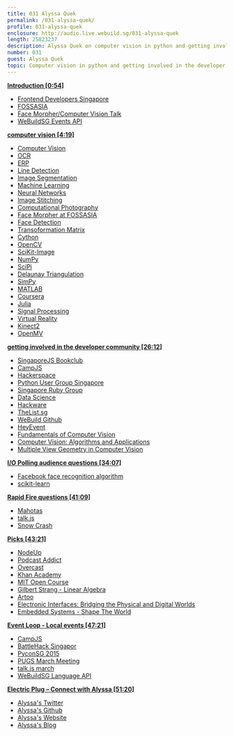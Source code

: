 ```yaml
---
title: 031 Alyssa Quek
permalink: /031-alyssa-quek/
profile: 031-alyssa-quek
enclosure: http://audio.live.webuild.sg/031-alyssa-quek
length: 25823237
description: Alyssa Quek on computer vision in python and getting involved in the developer community.
number: 031
guest: Alyssa Quek
topic: Computer vision in python and getting involved in the developer community
---
```


**[Introduction [0:54]](#t=0:54)**

- [Frontend Developers Singapore](http://feds.strikingly.com/)
- [FOSSASIA](http://fossasia.org/)
- [Face Morpher/Computer Vision Talk](https://www.youtube.com/watch?v=pjA7c2N5w8g)
- [WeBuildSG Events API](https://webuild.sg/api/v1/events)

**[computer vision [4:19]](#t=4:19)**

- [Computer Vision](http://en.wikipedia.org/wiki/Computer_vision)
- [OCR](http://en.wikipedia.org/wiki/Optical_character_recognition)
- [ERP](http://en.wikipedia.org/wiki/Electronic_Road_Pricing)
- [Line Detection](http://homepages.inf.ed.ac.uk/rbf/HIPR2/linedet.htm)
- [Image Segmentation](http://en.wikipedia.org/wiki/Image_segmentation)
- [Machine Learning](http://en.wikipedia.org/wiki/Machine_learning)
- [Neural Networks](http://en.wikipedia.org/wiki/Artificial_neural_network)
- [Image Stitching](http://en.wikipedia.org/wiki/Image_stitching)
- [Computational Photography](http://en.wikipedia.org/wiki/Computational_photography)
- [Face Morpher at FOSSASIA](http://alyssaq.github.io/face_morpher_slides/assets/player/KeynoteDHTMLPlayer.html)
- [Face Detection](http://en.wikipedia.org/wiki/Face_detection)
- [Transoformation Matrix](http://en.wikipedia.org/wiki/Transformation_matrix)
- [Cython](http://cython.org/)
- [OpenCV](http://opencv.org/)
- [SciKit-Image](http://scikit-image.org/)
- [NumPy](http://www.numpy.org/)
- [SciPi](http://www.scipy.org/)
- [Delaunay Triangulation](http://en.wikipedia.org/wiki/Delaunay_triangulation)
- [SimPy](https://simpy.readthedocs.org/en/latest/)
- [MATLAB](http://www.mathworks.com/products/matlab/)
- [Coursera](http://coursera.com/)
- [Julia](http://julialang.org/)
- [Signal Processing](http://en.wikipedia.org/wiki/Signal_processing)
- [Virtual Reality](http://en.wikipedia.org/wiki/Virtual_reality)
- [Kinect2](http://www.microsoft.com/en-us/kinectforwindows/develop/)
- [OpenMV](https://www.kickstarter.com/projects/botthoughts/openmv-cam-embedded-machine-vision)

**[getting involved in the developer community [26:12]](#t=26:12)**

- [SingaporeJS Bookclub](http://www.meetup.com/Singapore-JS/)
- [CampJS](http://campjs.com/)
- [Hackerspace](http://hackerspace.sg/)
- [Python User Group Singapore](http://pugs.org.sg/)
- [Singapore Ruby Group](http://www.meetup.com/Singapore-Ruby-Group/)
- [Data Science](http://www.meetup.com/DataScience-SG-Singapore/)
- [Hackware](http://www.meetup.com/Hackware/)
- [TheList.sg](http://thelist.sg/)
- [WeBuild Github](http://github.com/webuildsg)
- [HeyEvent](http://heyevent.com/)
- [Fundamentals of Computer Vision](http://www.cs.ucf.edu/courses/cap6411/book.pdf)
- [Computer Vision: Algorithms and Applications](http://szeliski.org/Book/)
- [Multiple View Geometry in Computer Vision](http://www.robots.ox.ac.uk/~vgg/hzbook/)

**[I/O Polling audience questions [34:07]](#t=34:07)**

- [Facebook face recognition algorithm](https://research.facebook.com/publications/480567225376225/deepface-closing-the-gap-to-human-level-performance-in-face-verification/)
- [scikit-learn](http://scikit-learn.org/stable/)

**[Rapid Fire questions [41:09]](#t=41:09)**

- [Mahotas](http://luispedro.org/software/mahotas/)
- [talk.js](http://www.meetup.com/Singapore-JS/)
- [Snow Crash](http://en.wikipedia.org/wiki/Snow_Crash)

**[Picks [43:21]](#t=43:21)**

- [NodeUp](http://nodeup.com/)
- [Podcast Addict](https://play.google.com/store/apps/details?id=com.bambuna.podcastaddict&hl=en)
- [Overcast](https://overcast.fm/)
- [Khan Academy](https://www.khanacademy.org/)
- [MIT Open Course](http://ocw.mit.edu/index.htm)
- [Gilbert Strang - Linear Algebra](http://ocw.mit.edu/courses/mathematics/18-06-linear-algebra-spring-2010/)
- [Artoo](http://artoo.io/)
- [Electronic Interfaces: Bridging the Physical and Digital Worlds](https://www.edx.org/course/electronic-interfaces-bridging-physical-uc-berkeleyx-ee40lx)
- [Embedded Systems - Shape The World](https://www.edx.org/course/embedded-systems-shape-world-utaustinx-ut-6-02x)

**[Event Loop - Local events [47:21]](#t=47:21)**

- [CampJS](http://campjs.com/)
- [BattleHack Singapor](https://2015.battlehack.org/singapore)
- [PyconSG 2015](https://pycon.sg/)
- [PUGS March Meeting](http://pugs.org.sg/2015-march-meeting.html)
- [talk.js march](http://www.meetup.com/Singapore-JS/events/221079427/)
- [WeBuildSG Language API](https://webuild.sg/api/v1/repos/javascript)

**[Electric Plug  – Connect with Alyssa [51:20]](#t=51:20)**

- [Alyssa's Twitter](https://twitter.com/alyssaquek)
- [Alyssa's Github](http://github.com/alyssaq)
- [Alyssa's Website](http://www.alyssa.asia/)
- [Alyssa's Blog](http://scriptogr.am/alyssa)
